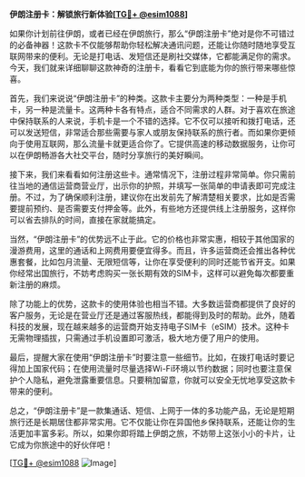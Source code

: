 **伊朗注册卡：解锁旅行新体验[[TG💪+ @esim1088](https://t.me/s/esim1088)]**

如果你计划前往伊朗，或者已经在伊朗旅行，那么“伊朗注册卡”绝对是你不可错过的必备神器！这款卡不仅能够帮助你轻松解决通讯问题，还能让你随时随地享受互联网带来的便利。无论是打电话、发短信还是刷社交媒体，它都能满足你的需求。今天，我们就来详细聊聊这款神奇的注册卡，看看它到底能为你的旅行带来哪些惊喜。

首先，我们来说说“伊朗注册卡”的种类。这款卡主要分为两种类型：一种是手机卡，另一种是流量卡。这两种卡各有特点，适合不同需求的人群。对于喜欢在旅途中保持联系的人来说，手机卡是一个不错的选择。它不仅可以接听和拨打电话，还可以发送短信，非常适合那些需要与家人或朋友保持联系的旅行者。而如果你更倾向于使用互联网，那么流量卡就更适合你了。它提供高速的移动数据服务，让你可以在伊朗畅游各大社交平台，随时分享旅行的美好瞬间。

接下来，我们来看看如何注册这些卡。通常情况下，注册过程非常简单。你只需前往当地的通信运营商营业厅，出示你的护照，并填写一张简单的申请表即可完成注册。不过，为了确保顺利注册，建议你在出发前先了解清楚相关要求，比如是否需要提前预约、是否需要支付押金等。此外，有些地方还提供线上注册服务，这样你可以省去排队的时间，直接在家就能搞定。

当然，“伊朗注册卡”的优势远不止于此。它的价格也非常实惠，相较于其他国家的漫游费用，这里的通话和上网费用要便宜得多。而且，许多运营商还会推出各种优惠套餐，比如包月流量、无限短信等，让你在享受便利的同时还能节省开支。如果你经常出国旅行，不妨考虑购买一张长期有效的SIM卡，这样可以避免每次都要重新注册的麻烦。

除了功能上的优势，这款卡的使用体验也相当不错。大多数运营商都提供了良好的客户服务，无论是在营业厅还是通过客服热线，都能得到及时的帮助。此外，随着科技的发展，现在越来越多的运营商开始支持电子SIM卡（eSIM）技术。这种卡无需物理插拔，只需通过手机设置即可激活，极大地方便了用户的使用。

最后，提醒大家在使用“伊朗注册卡”时要注意一些细节。比如，在拨打电话时要记得加上国家代码；在使用流量时尽量选择Wi-Fi环境以节约数据；同时也要注意保护个人隐私，避免泄露重要信息。只要稍加留意，你就可以安全无忧地享受这款卡带来的便利。

总之，“伊朗注册卡”是一款集通话、短信、上网于一体的多功能产品，无论是短期旅行还是长期居住都非常实用。它不仅能让你在异国他乡保持联系，还能让你的生活更加丰富多彩。所以，如果你即将踏上伊朗之旅，不妨带上这张小小的卡片，让它成为你旅途中的好伙伴吧！

[[TG💪+ @esim1088](https://t.me/s/esim1088) ![Image](https://i.postimg.cc/4NQfJmqS/Snipaste-2025-05-13-00-14-12.png)]